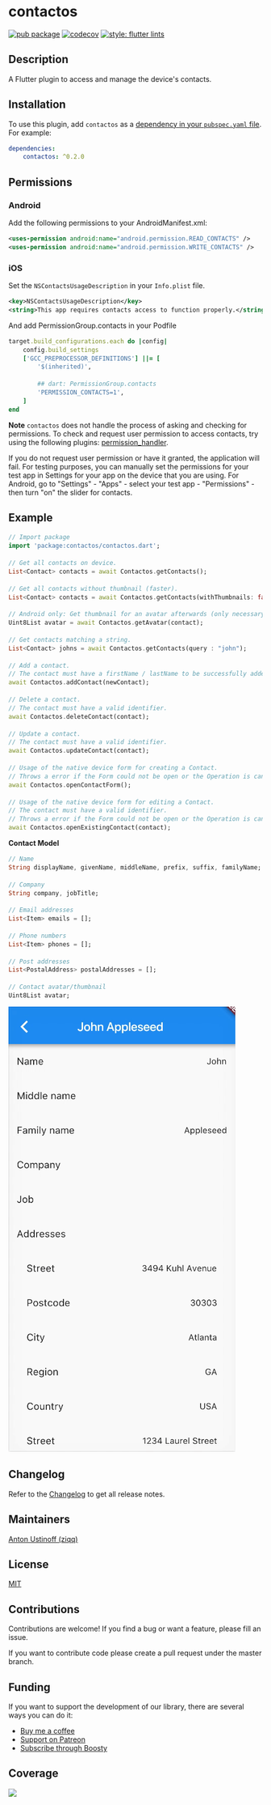 # contactos
[![pub package](https://img.shields.io/pub/v/contactos.svg)](https://pub.dartlang.org/packages/contactos)
[![codecov](https://codecov.io/gh/ziqq/contactos/graph/badge.svg?token=S5CVNZKDAE)](https://codecov.io/gh/ziqq/contactos)
[![style: flutter lints](https://img.shields.io/badge/style-flutter__lints-blue)](https://pub.dev/packages/flutter_lints)


##  Description

A Flutter plugin to access and manage the device's contacts.


<!-- <img src="https://raw.githubusercontent.com/ziqq/contactos/refs/heads/main/.docs/images/full_example_light.png" width="385px"> <img src="https://raw.githubusercontent.com/ziqq/contactos/refs/heads/main/.docs/images/full_example_dark.png"  width="385px"> <img src="https://raw.githubusercontent.com/ziqq/contactos/refs/heads/main/.docs/images/filtered_example_light.png" width="385px">  <img src="https://raw.githubusercontent.com/ziqq/contactos/refs/heads/main/.docs/images/filtered_example_dark.png" width="385px"> -->


## Installation

To use this plugin, add `contactos` as a [dependency in your `pubspec.yaml` file](https://flutter.io/platform-plugins/).
For example:
```yaml
dependencies:
    contactos: ^0.2.0
```


## Permissions

### Android
Add the following permissions to your AndroidManifest.xml:

```xml
<uses-permission android:name="android.permission.READ_CONTACTS" />
<uses-permission android:name="android.permission.WRITE_CONTACTS" />
```

### iOS
Set the `NSContactsUsageDescription` in your `Info.plist` file.
```xml
<key>NSContactsUsageDescription</key>
<string>This app requires contacts access to function properly.</string>
```

And add PermissionGroup.contacts in your Podfile
```Ruby
target.build_configurations.each do |config|
    config.build_settings
    ['GCC_PREPROCESSOR_DEFINITIONS'] ||= [
        '$(inherited)',

        ## dart: PermissionGroup.contacts
        'PERMISSION_CONTACTS=1',
    ]
end
```


**Note**
`contactos` does not handle the process of asking and checking for permissions. To check and request user permission to access contacts, try using the following plugins: [permission_handler](https://pub.dartlang.org/packages/permission_handler).

If you do not request user permission or have it granted, the application will fail. For testing purposes, you can manually set the permissions for your test app in Settings for your app on the device that you are using. For Android, go to "Settings" - "Apps" - select your test app - "Permissions" - then turn "on" the slider for contacts.


## Example

```dart
// Import package
import 'package:contactos/contactos.dart';

// Get all contacts on device.
List<Contact> contacts = await Contactos.getContacts();

// Get all contacts without thumbnail (faster).
List<Contact> contacts = await Contactos.getContacts(withThumbnails: false);

// Android only: Get thumbnail for an avatar afterwards (only necessary if `withThumbnails: false` is used).
Uint8List avatar = await Contactos.getAvatar(contact);

// Get contacts matching a string.
List<Contact> johns = await Contactos.getContacts(query : "john");

// Add a contact.
// The contact must have a firstName / lastName to be successfully added.
await Contactos.addContact(newContact);

// Delete a contact.
// The contact must have a valid identifier.
await Contactos.deleteContact(contact);

// Update a contact.
// The contact must have a valid identifier.
await Contactos.updateContact(contact);

// Usage of the native device form for creating a Contact.
// Throws a error if the Form could not be open or the Operation is canceled by the User.
await Contactos.openContactForm();

// Usage of the native device form for editing a Contact.
// The contact must have a valid identifier.
// Throws a error if the Form could not be open or the Operation is canceled by the User.
await Contactos.openExistingContact(contact);


```
**Contact Model**
```dart
// Name
String displayName, givenName, middleName, prefix, suffix, familyName;

// Company
String company, jobTitle;

// Email addresses
List<Item> emails = [];

// Phone numbers
List<Item> phones = [];

// Post addresses
List<PostalAddress> postalAddresses = [];

// Contact avatar/thumbnail
Uint8List avatar;
```

![Example](https://raw.githubusercontent.com/ziqq/contactos/refs/heads/main/.docs/example.gif "Example screenshot")


## Changelog

Refer to the [Changelog](https://github.com/ziqq/contactos/blob/main/CHANGELOG.md) to get all release notes.


## Maintainers

[Anton Ustinoff (ziqq)](https://github.com/ziqq)


## License

[MIT](https://github.com/ziqq/contactos/blob/main/LICENSE)


## Contributions

Contributions are welcome! If you find a bug or want a feature, please fill an issue.

If you want to contribute code please create a pull request under the master branch.


## Funding

If you want to support the development of our library, there are several ways you can do it:

- [Buy me a coffee](https://www.buymeacoffee.com/ziqq)
- [Support on Patreon](https://www.patreon.com/ziqq)
- [Subscribe through Boosty](https://boosty.to/ziqq)


##  Coverage

<img  src="https://codecov.io/gh/ziqq/contactos/graphs/sunburst.svg?token=S5CVNZKDAE"  width="375">
